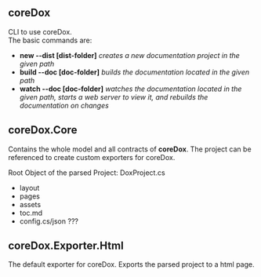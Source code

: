 coreDox
---
CLI to use coreDox.  
The basic commands are:

- **new --dist [dist-folder]** *creates a new documentation project in the given path*
- **build --doc [doc-folder]** *builds the documentation located in the given path*
- **watch --doc [doc-folder]** *watches the documentation located in the given path, starts a web server to view it, and rebuilds the documentation on changes*

coreDox.Core
---
Contains the whole model and all contracts of **coreDox**.
The project can be referenced to create custom exporters for coreDox.

Root Object of the parsed Project: DoxProject.cs

- layout
- pages
- assets 
- toc.md
- config.cs/json ???

coreDox.Exporter.Html
---
The default exporter for coreDox. Exports the parsed project to a html page.